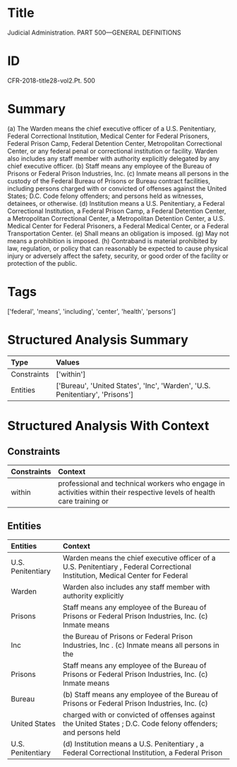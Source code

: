 # Title

 Judicial Administration. PART 500—GENERAL DEFINITIONS


# ID

 CFR-2018-title28-vol2.Pt. 500


# Summary

(a) The Warden means the chief executive officer of a U.S. Penitentiary, Federal Correctional Institution, Medical Center for Federal Prisoners, Federal Prison Camp, Federal Detention Center, Metropolitan Correctional Center, or any federal penal or correctional institution or facility.
Warden also includes any staff member with authority explicitly delegated by any chief executive officer.
(b) Staff means any employee of the Bureau of Prisons or Federal Prison Industries, Inc.
(c) Inmate means all persons in the custody of the Federal Bureau of Prisons or Bureau contract facilities, including persons charged with or convicted of offenses against the United States; D.C. Code felony offenders; and persons held as witnesses, detainees, or otherwise.
(d) Institution means a U.S. Penitentiary, a Federal Correctional Institution, a Federal Prison Camp, a Federal Detention Center, a Metropolitan Correctional Center, a Metropolitan Detention Center, a U.S. Medical Center for Federal Prisoners, a Federal Medical Center, or a Federal Transportation Center.
(e) Shall means an obligation is imposed.
(g) May not means a prohibition is imposed.
(h) Contraband is material prohibited by law, regulation, or policy that can reasonably be expected to cause physical injury or adversely affect the safety, security, or good order of the facility or protection of the public.


# Tags

['federal', 'means', 'including', 'center', 'health', 'persons']


# Structured Analysis Summary

| Type        | Values                                                                       |
|:------------|:-----------------------------------------------------------------------------|
| Constraints | ['within']                                                                   |
| Entities    | ['Bureau', 'United States', 'Inc', 'Warden', 'U.S. Penitentiary', 'Prisons'] |


# Structured Analysis With Context

 


## Constraints

| Constraints   | Context                                                                                                               |
|:--------------|:----------------------------------------------------------------------------------------------------------------------|
| within        | professional and technical workers who engage in activities within their respective levels of health care training or |


## Entities

| Entities          | Context                                                                                                                        |
|:------------------|:-------------------------------------------------------------------------------------------------------------------------------|
| U.S. Penitentiary | Warden means the chief executive officer of a U.S. Penitentiary , Federal Correctional Institution, Medical Center for Federal |
| Warden            | Warden also includes any staff member with authority explicitly                                                                |
| Prisons           | Staff means any employee of the Bureau of Prisons or Federal Prison Industries, Inc. (c) Inmate means                          |
| Inc               | the Bureau of Prisons or Federal Prison Industries, Inc . (c) Inmate means all persons in the                                  |
| Prisons           | Staff means any employee of the Bureau of Prisons or Federal Prison Industries, Inc. (c) Inmate means                          |
| Bureau            | (b) Staff means any employee of the  Bureau of Prisons or Federal Prison Industries, Inc. (c)                                  |
| United States     | charged with or convicted of offenses against the United States ; D.C. Code felony offenders; and persons held                 |
| U.S. Penitentiary | (d) Institution means a  U.S. Penitentiary , a Federal Correctional Institution, a Federal Prison                              |


